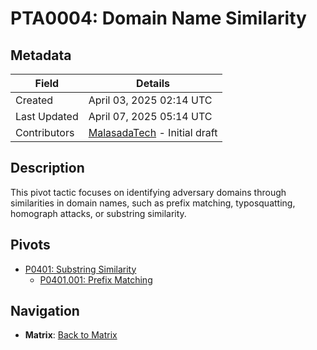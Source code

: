 # PTA0004: Domain Name Similarity

## Metadata
| Field          | Details                                      |
|----------------|----------------------------------------------|
| Created        | April 03, 2025 02:14 UTC                    |
| Last Updated   | April 07, 2025 05:14 UTC                    |
| Contributors   | [MalasadaTech](../../contributors.md#malasadatech) - Initial draft |

## Description
This pivot tactic focuses on identifying adversary domains through similarities in domain names, such as prefix matching, typosquatting, homograph attacks, or substring similarity.

## Pivots
- [P0401: Substring Similarity](../../pivots/P0401.md)  
    - [P0401.001: Prefix Matching](../../pivots/P0401.001.md)  

## Navigation
- **Matrix**: [Back to Matrix](../../matrix.md)